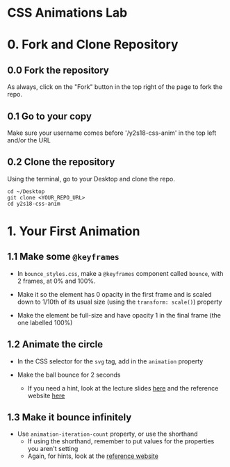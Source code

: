 # CSS Animations Lab

# 0. Fork and Clone Repository

## 0.0 Fork the repository
As always, click on the "Fork" button in the top right of the page to fork the repo.

## 0.1 Go to your copy
Make sure your username comes before '/y2s18-css-anim' in the top left and/or the URL

## 0.2 Clone the repository
Using the terminal, go to your Desktop and clone the repo.

```
cd ~/Desktop
git clone <YOUR_REPO_URL>
cd y2s18-css-anim
```

# 1. Your First Animation

## 1.1 Make some `@keyframes`
- In `bounce_styles.css`, make a `@keyframes` component called `bounce`, with 2 frames, at 0% and 100%.

- Make it so the element has 0 opacity in the first frame and is scaled down to 1/10th of its usual size (using the `transform: scale()`) property

- Make the element be full-size and have opacity 1 in the final frame (the one labelled 100%)

## 1.2 Animate the circle
- In the CSS selector for the `svg` tag, add in the `animation` property

- Make the ball bounce for 2 seconds
  - If you need a hint, look at the lecture slides [here](http://go.meet.sh/anim-lec) and the reference website [here](https://robots.thoughtbot.com/css-animation-for-beginners)

## 1.3 Make it bounce infinitely
- Use `animation-iteration-count` property, or use the shorthand
  - If using the shorthand, remember to put values for the properties you aren't setting
  - Again, for hints, look at the [reference website](https://robots.thoughtbot.com/css-animation-for-beginners)